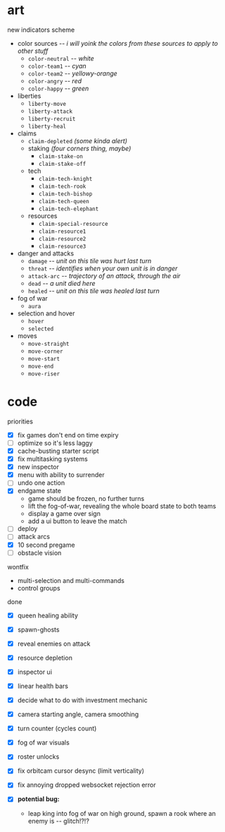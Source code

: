 
# art

new indicators scheme
- color sources -- *i will yoink the colors from these sources to apply to other stuff*
  - `color-neutral` -- *white*
  - `color-team1` -- *cyan*
  - `color-team2` -- *yellowy-orange*
  - `color-angry` -- *red*
  - `color-happy` -- *green*
- liberties
  - `liberty-move`
  - `liberty-attack`
  - `liberty-recruit`
  - `liberty-heal`
- claims
  - `claim-depleted` *(some kinda alert)*
  - staking *(four corners thing, maybe)*
    - `claim-stake-on`
    - `claim-stake-off`
  - tech
    - `claim-tech-knight`
    - `claim-tech-rook`
    - `claim-tech-bishop`
    - `claim-tech-queen`
    - `claim-tech-elephant`
  - resources
    - `claim-special-resource`
    - `claim-resource1`
    - `claim-resource2`
    - `claim-resource3`
- danger and attacks
  - `damage` -- *unit on this tile was hurt last turn*
  - `threat` -- *identifies when your own unit is in danger*
  - `attack-arc` -- *trajectory of an attack, through the air*
  - `dead` -- *a unit died here*
  - `healed` -- *unit on this tile was healed last turn*
- fog of war
  - `aura`
- selection and hover
  - `hover`
  - `selected`
- moves
  - `move-straight`
  - `move-corner`
  - `move-start`
  - `move-end`
  - `move-riser`

# code

priorities
- [x] fix games don't end on time expiry
- [ ] optimize so it's less laggy
- [x] cache-busting starter script
- [x] fix multitasking systems
- [x] new inspector
- [x] menu with ability to surrender
- [ ] undo one action
- [x] endgame state
  - game should be frozen, no further turns
  - lift the fog-of-war, revealing the whole board state to both teams
  - display a game over sign
  - add a ui button to leave the match
- [ ] deploy
- [ ] attack arcs
- [x] 10 second pregame
- [ ] obstacle vision

wontfix
- multi-selection and multi-commands
- control groups

done
- [x] queen healing ability
- [x] spawn-ghosts

- [x] reveal enemies on attack
- [x] resource depletion
- [x] inspector ui
- [x] linear health bars
- [x] decide what to do with investment mechanic
- [x] camera starting angle, camera smoothing
- [x] turn counter (cycles count)
- [x] fog of war visuals

- [x] roster unlocks
- [x] fix orbitcam cursor desync (limit verticality)
- [x] fix annoying dropped websocket rejection error
- [x] **potential bug:**
  - leap king into fog of war on high ground, spawn a rook where an enemy is -- glitch!?!?

